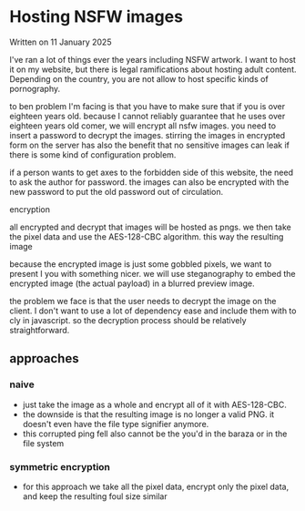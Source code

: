 # Hosting NSFW images
Written on 11 January 2025

 I've ran a lot of things ever the years  including NSFW  artwork.
 I want to host it on my website,  but there is legal ramifications  about hosting adult content.
Depending on the country, you are not allow to host specific kinds of pornography.

 to ben problem I'm facing is that you have to make sure  that if you is over eighteen years old.
 because I cannot reliably guarantee that he uses over eighteen years old comer,  we will encrypt all nsfw  images.
 you need to insert a password to decrypt the images.
 stirring the images in  encrypted form  on the server has also the benefit that no sensitive images can leak if there is some kind of configuration problem.


 if a person wants to get axes to the forbidden side of this website,  the need to ask  the author for password.
 the images can also be encrypted with the new password  to put the old password out of circulation.


 encryption

 all encrypted and decrypt that images will be hosted as pngs.
 we then take the pixel data and use the AES-128-CBC algorithm.
 this way the resulting image

 because the encrypted image is just some gobbled pixels,  we want to present I you with something nicer.
 we will use steganography  to embed the encrypted image (the actual payload) in a blurred preview image.

 the problem we face is that the user needs to decrypt the image on the client.
 I don't want to use a lot of dependency ease and include them with to cly in javascript.
 so the decryption process should be relatively straightforward.


##  approaches

###  naive

*  just take the image as a whole and encrypt all of it with AES-128-CBC.
*   the downside is that the resulting image  is no longer a valid PNG.  it doesn't even have the file type  signifier anymore.
*  this corrupted ping fell also cannot be the you'd in the baraza or in the file system


###  symmetric encryption

*  for this approach we take all the pixel data,  encrypt only the pixel data,  and keep the resulting foul size similar
